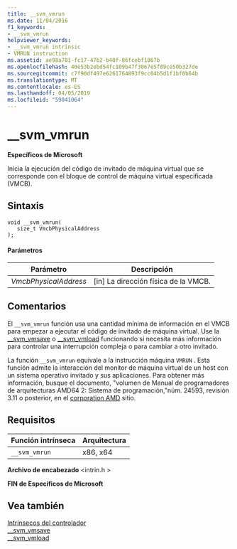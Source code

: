 ```yaml
---
title: __svm_vmrun
ms.date: 11/04/2016
f1_keywords:
- __svm_vmrun
helpviewer_keywords:
- __svm_vmrun intrinsic
- VMRUN instruction
ms.assetid: ae98a781-fc17-47b2-b40f-86fcebf1867b
ms.openlocfilehash: 40e53b2ebd54fc109b47f3067e5f89ce50b327de
ms.sourcegitcommit: c7f90df497e6261764893f9cc04b5d1f1bf0b64b
ms.translationtype: MT
ms.contentlocale: es-ES
ms.lasthandoff: 04/05/2019
ms.locfileid: "59041064"
---
```

# <a name="svmvmrun"></a>__svm_vmrun

**Específicos de Microsoft**

Inicia la ejecución del código de invitado de máquina virtual que se corresponde con el bloque de control de máquina virtual especificada (VMCB).

## <a name="syntax"></a>Sintaxis

```
void __svm_vmrun(
   size_t VmcbPhysicalAddress
);
```

#### <a name="parameters"></a>Parámetros

|Parámetro|Descripción|
|---------------|-----------------|
|*VmcbPhysicalAddress*|[in] La dirección física de la VMCB.|

## <a name="remarks"></a>Comentarios

El `__svm_vmrun` función usa una cantidad mínima de información en el VMCB para empezar a ejecutar el código de invitado de máquina virtual. Use la [__svm_vmsave](../intrinsics/svm-vmsave.md) o [__svm_vmload](../intrinsics/svm-vmload.md) funcionando si necesita más información para controlar una interrupción compleja o para cambiar a otro invitado.

La función `__svm_vmrun` equivale a la instrucción máquina `VMRUN` . Esta función admite la interacción del monitor de máquina virtual de un host con un sistema operativo invitado y sus aplicaciones. Para obtener más información, busque el documento, "volumen de Manual de programadores de arquitecturas AMD64 2: Sistema de programación,"núm. 24593, revisión 3.11 o posterior, en el [corporation AMD](https://developer.amd.com/resources/developer-guides-manuals/) sitio.

## <a name="requirements"></a>Requisitos

|Función intrínseca|Arquitectura|
|---------------|------------------|
|`__svm_vmrun`|x86, x64|

**Archivo de encabezado** \<intrin.h >

**FIN de Específicos de Microsoft**

## <a name="see-also"></a>Vea también

[Intrínsecos del controlador](../intrinsics/compiler-intrinsics.md)<br/>
[__svm_vmsave](../intrinsics/svm-vmsave.md)<br/>
[__svm_vmload](../intrinsics/svm-vmload.md)